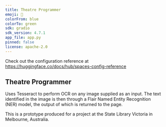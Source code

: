 ```yaml
---
title: Theatre Programmer
emoji: 🚀
colorFrom: blue
colorTo: green
sdk: gradio
sdk_version: 4.7.1
app_file: app.py
pinned: false
license: apache-2.0
---
```


Check out the configuration reference at https://huggingface.co/docs/hub/spaces-config-reference

## Theatre Programmer

Uses Tesseract to perform OCR on any image supplied as an input. The text identified in the image is then through a Flair Named Entity Recognition (NER) model, the output of which is returned to the page.

This is a prototype produced for a project at the State Library Victoria in Melbourne, Australia.